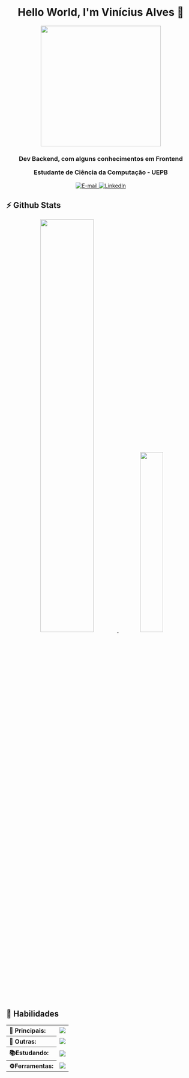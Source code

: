 <h1 align='center'>
  Hello World, I'm Vinícius Alves 👋
</h1>

<div align="center">
<img height="320em" src="https://mir-s3-cdn-cf.behance.net/project_modules/1400_opt_1/81bb4b165684019.640b6038d133e.gif"/>

</div>

<h3 align="center">

   Dev Backend, com alguns conhecimentos em Frontend

   Estudante de Ciência da Computação - UEPB

</h3>

<div align="center">
<p>
<a href="mailto:vinicius.alves0305@gmail.com">
<img src="https://img.shields.io/badge/Gmail-D14836?style=for-the-badge&logo=gmail&logoColor=white" alt="E-mail">
</a>
<a href="https://t.me/viniciusalves1"><img src="https://img.shields.io/badge/Telegram-2CA5E0?style=for-the-badge&logo=telegram&logoColor=white" alt="LinkedIn"></a>
</p>
</div>
<h2>⚡️ Github Stats</h2>

<div align="center">
    <a href="https://github.com/ViniciusAlves03" align="center">
    <img  width="53%" src="https://github-readme-stats.vercel.app/api?username=ViniciusAlves03&theme=ayu-mirage&show_icons=true&hide_border=true&count_private=true" />
    </a>
    <a href="https://github.com/ViniciusAlves03" align="center">
    <img  width="35%" src="https://github-readme-stats.vercel.app/api/top-langs/?username=ViniciusAlves03&theme=ayu-mirage&show_icons=true&hide_border=true&layout=compact&langs_count=8"/>
    </a>
</div>

<h2>📌 Habilidades</h2>

<table>
  <tr>
    <th align="left">👑 Principais: </th>
    <td><img src="https://skillicons.dev/icons?i=javascript,express,nodejs,java,mongodb,typescript" /></td>
  </tr>
  <tr>
    <th align="left">🤖 Outras: </th>
    <td><img src="https://skillicons.dev/icons?i=git,react,python,ruby,postgres,c" /></td>
  </tr>
  <tr>
    <th align="left">📚Estudando:</th>
    <td><img src="https://skillicons.dev/icons?i=spring,materialui,angular" /></td>
  </tr>
  <tr>
    <th align="left">⚙️Ferramentas:</th>
    <td><img src="https://skillicons.dev/icons?i=vscode,figma,postman" /></td>
  </tr>
</table>
<br />
